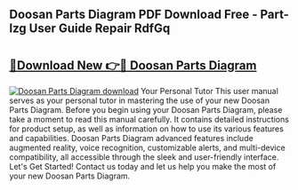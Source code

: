 ## Doosan Parts Diagram PDF Download Free - Part-lzg User Guide Repair RdfGq

# <h2><a href="http://dfncec.blite.top/?on=Doosan+Parts+Diagram">🔗Download New 👉🔴 Doosan Parts Diagram</a></h2>

[![Doosan Parts Diagram download](https://i.imgur.com/lujVjoI.png)](http://dfncec.blite.top/?on=Doosan+Parts+Diagram)
Your Personal Tutor This user manual serves as your personal tutor in mastering the use of your new Doosan Parts Diagram. Before you begin using your Doosan Parts Diagram, please take a moment to read this manual carefully. It contains detailed instructions for product setup, as well as information on how to use its various features and capabilities. Doosan Parts Diagram advanced features include augmented reality, voice recognition, customizable alerts, and multi-device compatibility, all accessible through the sleek and user-friendly interface. Let's Get Started! Contact us today and let us help you make the most of your new Doosan Parts Diagram.
